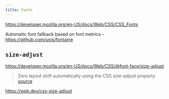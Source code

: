 ```yaml
---
title: Fonts
---
```


https://developer.mozilla.org/en-US/docs/Web/CSS/CSS_Fonts

Automatic font fallback based on font metrics - https://github.com/unjs/fontaine

## `size-adjust`

https://developer.mozilla.org/en-US/docs/Web/CSS/@font-face/size-adjust

> Zero layout shift automatically using the CSS size-adjust property [source](https://nextjs.org/blog/next-13#nextfont)

https://web.dev/css-size-adjust
